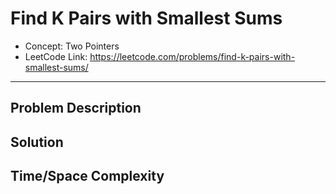 # Find K Pairs with Smallest Sums

- Concept: Two Pointers
- LeetCode Link: https://leetcode.com/problems/find-k-pairs-with-smallest-sums/

---

## Problem Description

## Solution

## Time/Space Complexity

